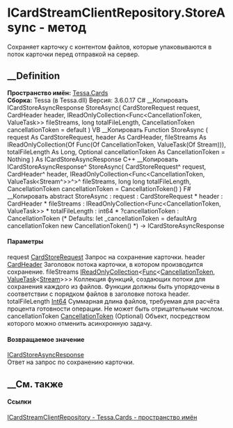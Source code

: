 # ICardStreamClientRepository.StoreAsync - метод
Сохраняет карточку с контентом файлов, которые упаковываются в поток карточки
перед отправкой на сервер.
##  __Definition
 **Пространство имён:** [Tessa.Cards](N_Tessa_Cards.htm)  
 **Сборка:** Tessa (в Tessa.dll) Версия: 3.6.0.17
C# __Копировать
     ICardStoreAsyncResponse StoreAsync(
    	CardStoreRequest request,
    	CardHeader header,
    	IReadOnlyCollection<Func<CancellationToken, ValueTask<Stream>>> fileStreams,
    	long totalFileLength,
    	CancellationToken cancellationToken = default
    )
VB __Копировать
     Function StoreAsync ( 
    	request As CardStoreRequest,
    	header As CardHeader,
    	fileStreams As IReadOnlyCollection(Of Func(Of CancellationToken, ValueTask(Of Stream))),
    	totalFileLength As Long,
    	Optional cancellationToken As CancellationToken = Nothing
    ) As ICardStoreAsyncResponse
C++ __Копировать
    ICardStoreAsyncResponse^ StoreAsync(
    	CardStoreRequest^ request, 
    	CardHeader^ header, 
    	IReadOnlyCollection<Func<CancellationToken, ValueTask<Stream^>>^>^ fileStreams, 
    	long long totalFileLength, 
    	CancellationToken cancellationToken = CancellationToken()
    )
F# __Копировать
     abstract StoreAsync : 
            request : CardStoreRequest * 
            header : CardHeader * 
            fileStreams : IReadOnlyCollection<Func<CancellationToken, ValueTask<Stream>>> * 
            totalFileLength : int64 * 
            ?cancellationToken : CancellationToken 
    (* Defaults:
            let _cancellationToken = defaultArg cancellationToken new CancellationToken()
    *)
    -> ICardStoreAsyncResponse 
#### Параметры
request [CardStoreRequest](T_Tessa_Cards_CardStoreRequest.htm)
    Запрос на сохранение карточки.
header [CardHeader](T_Tessa_Cards_ComponentModel_CardHeader.htm)
    Заголовок потока карточки, в котором производится сохранение.
fileStreams
[IReadOnlyCollection](https://learn.microsoft.com/dotnet/api/system.collections.generic.ireadonlycollection-1)<[Func](https://learn.microsoft.com/dotnet/api/system.func-2)<[CancellationToken](https://learn.microsoft.com/dotnet/api/system.threading.cancellationtoken),
[ValueTask](https://learn.microsoft.com/dotnet/api/system.threading.tasks.valuetask-1)<[Stream](https://learn.microsoft.com/dotnet/api/system.io.stream)>>>
     Коллекция функций, создающих потоки для сохранения каждого из файлов. Функции должны быть упорядочены в соответствии с порядком файлов в заголовке потока header. 
totalFileLength [Int64](https://learn.microsoft.com/dotnet/api/system.int64)
     Суммарная длина файлов, требуемая для расчёта процента готовности операции. Не может быть отрицательным числом. 
cancellationToken
[CancellationToken](https://learn.microsoft.com/dotnet/api/system.threading.cancellationtoken)
(Optional)
    Объект, посредством которого можно отменить асинхронную задачу.
#### Возвращаемое значение
[ICardStoreAsyncResponse](T_Tessa_Cards_ICardStoreAsyncResponse.htm)  
Ответ на запрос по сохранению карточки.
##  __См. также
#### Ссылки
[ICardStreamClientRepository -
](T_Tessa_Cards_ICardStreamClientRepository.htm)
[Tessa.Cards - пространство имён](N_Tessa_Cards.htm)

